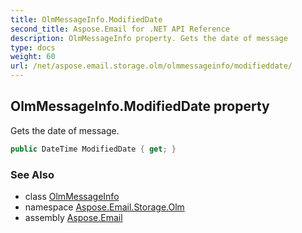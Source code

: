 ```yaml
---
title: OlmMessageInfo.ModifiedDate
second_title: Aspose.Email for .NET API Reference
description: OlmMessageInfo property. Gets the date of message
type: docs
weight: 60
url: /net/aspose.email.storage.olm/olmmessageinfo/modifieddate/
---
```

## OlmMessageInfo.ModifiedDate property

Gets the date of message.

```csharp
public DateTime ModifiedDate { get; }
```

### See Also

* class [OlmMessageInfo](../)
* namespace [Aspose.Email.Storage.Olm](../../olmmessageinfo/)
* assembly [Aspose.Email](../../../)


